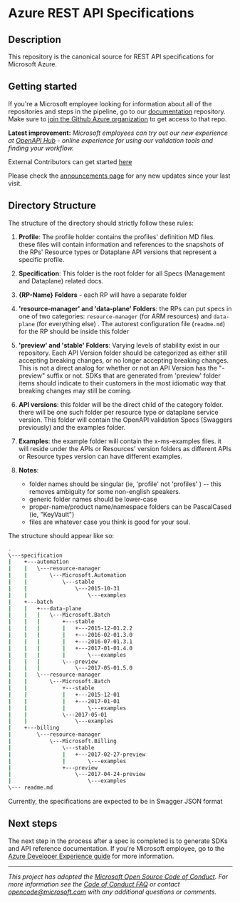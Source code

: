 # Azure REST API Specifications

## Description

This repository is the canonical source for REST API specifications for Microsoft Azure.

## Getting started
If you're a Microsoft employee looking for information about all of the repositories and steps in the pipeline, go to our [documentation](https://github.com/Azure/adx-documentation-pr/wiki) repository. Make sure to [join the Github Azure organization](http://aka.ms/azuregithub) to get access to that repo. 

<b>Latest improvement:</b><i> Microsoft employees can try out our new experience at [OpenAPI Hub](https://aka.ms/openapihub) - online experience for using our validation tools and finding your workflow.</i>

External Contributors can get started [here](https://github.com/Azure/azure-rest-api-specs/blob/master/documentation/Getting%20started%20with%20OpenAPI%20specifications.md)

Please check the [announcements page](https://github.com/Azure/azure-rest-api-specs/wiki/Announcements) for any new updates since your last visit.

## Directory Structure

The structure of the directory should strictly follow these rules:

1. **Profile**: The profile holder contains the profiles' definition MD files. these files will contain information and references to the snapshots of the RPs' Resource types or Dataplane API versions that represent a specific profile.

1. **Specification**: This folder is the root folder for all Specs (Management and Dataplane) related docs.

1. **{RP-Name} Folders** - each RP will have a separate folder

1. **'resource-manager' and 'data-plane' Folders**: the RPs can put specs in one of two categories: `resource-manager` (for ARM resources) and `data-plane` (for everything else) . The autorest configuration file (`readme.md`) for the RP should be inside this folder

1. **'preview' and 'stable' Folders**: Varying levels of stability exist in our repository. Each API Version folder should be categorized as either still accepting breaking changes, or no longer accepting breaking changes. This is not a direct analog for whether or not an API Version has the "-preview" suffix or not. SDKs that are generated from 'preview' folder items should indicate to their customers in the most idiomatic way that breaking changes may still be coming.

1. **API versions**: this folder will be the direct child of the category folder. there will be one such folder per resource type or dataplane service version. This folder will contain the OpenAPI validation Specs (Swaggers previously) and the examples folder.

1. **Examples**: the example folder will contain the x-ms-examples files. it will reside under the APIs or Resources' version folders as different APIs or Resource types version can have different examples.

1. **Notes**:
    - folder names should be singular (ie, 'profile' not 'profiles' ) -- this removes ambiguity for some non-english speakers.
    - generic folder names should be lower-case
    - proper-name/product name/namespace folders can be PascalCased (ie, "KeyVault")
    - files are whatever case you think is good for your soul.


The structure should appear like so:
```bash
.
\---specification
|    +---automation
|    |   \---resource-manager
|    |       \---Microsoft.Automation
|    |           \---stable
|    |               \---2015-10-31
|    |                   \---examples
|    +---batch
|    |   +---data-plane
|    |   |   \---Microsoft.Batch
|    |   |       +---stable
|    |   |       |   +---2015-12-01.2.2
|    |   |       |   +---2016-02-01.3.0
|    |   |       |   +---2016-07-01.3.1
|    |   |       |   +---2017-01-01.4.0
|    |   |       |       \---examples
|    |   |       \---preview
|    |   |           \---2017-05-01.5.0
|    |   \---resource-manager
|    |       \---Microsoft.Batch
|    |           +---stable
|    |           |   +---2015-12-01
|    |           |   +---2017-01-01
|    |           |       \---examples
|    |           \---2017-05-01
|    |               \---examples
|    +---billing
|        \---resource-manager
|            \---Microsoft.Billing
|                \---stable
|                |   +---2017-02-27-preview
|                |       \---examples
|                +---preview
|                    \---2017-04-24-preview
|                        \---examples
\--- readme.md
```

Currently, the specifications are expected to be in Swagger JSON format

## Next steps
The next step in the process after a spec is completed is to generate SDKs and API reference documentation. If you're Microsoft employee, go to the [Azure Developer Experience guide](https://github.com/Azure/adx-documentation-pr) for more information.

---
_This project has adopted the [Microsoft Open Source Code of Conduct](https://opensource.microsoft.com/codeofconduct/). For more information see the [Code of Conduct FAQ](https://opensource.microsoft.com/codeofconduct/faq/) or contact [opencode@microsoft.com](mailto:opencode@microsoft.com) with any additional questions or comments._
